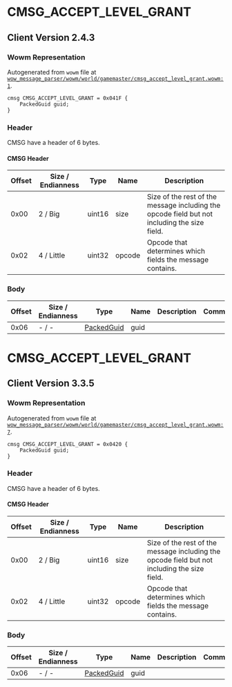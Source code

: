 # CMSG_ACCEPT_LEVEL_GRANT

## Client Version 2.4.3

### Wowm Representation

Autogenerated from `wowm` file at [`wow_message_parser/wowm/world/gamemaster/cmsg_accept_level_grant.wowm:1`](https://github.com/gtker/wow_messages/tree/main/wow_message_parser/wowm/world/gamemaster/cmsg_accept_level_grant.wowm#L1).
```rust,ignore
cmsg CMSG_ACCEPT_LEVEL_GRANT = 0x041F {
    PackedGuid guid;
}
```
### Header

CMSG have a header of 6 bytes.

#### CMSG Header

| Offset | Size / Endianness | Type   | Name   | Description |
| ------ | ----------------- | ------ | ------ | ----------- |
| 0x00   | 2 / Big           | uint16 | size   | Size of the rest of the message including the opcode field but not including the size field.|
| 0x02   | 4 / Little        | uint32 | opcode | Opcode that determines which fields the message contains.|

### Body

| Offset | Size / Endianness | Type | Name | Description | Comment |
| ------ | ----------------- | ---- | ---- | ----------- | ------- |
| 0x06 | - / - | [PackedGuid](../spec/packed-guid.md) | guid |  |  |

# CMSG_ACCEPT_LEVEL_GRANT

## Client Version 3.3.5

### Wowm Representation

Autogenerated from `wowm` file at [`wow_message_parser/wowm/world/gamemaster/cmsg_accept_level_grant.wowm:7`](https://github.com/gtker/wow_messages/tree/main/wow_message_parser/wowm/world/gamemaster/cmsg_accept_level_grant.wowm#L7).
```rust,ignore
cmsg CMSG_ACCEPT_LEVEL_GRANT = 0x0420 {
    PackedGuid guid;
}
```
### Header

CMSG have a header of 6 bytes.

#### CMSG Header

| Offset | Size / Endianness | Type   | Name   | Description |
| ------ | ----------------- | ------ | ------ | ----------- |
| 0x00   | 2 / Big           | uint16 | size   | Size of the rest of the message including the opcode field but not including the size field.|
| 0x02   | 4 / Little        | uint32 | opcode | Opcode that determines which fields the message contains.|

### Body

| Offset | Size / Endianness | Type | Name | Description | Comment |
| ------ | ----------------- | ---- | ---- | ----------- | ------- |
| 0x06 | - / - | [PackedGuid](../spec/packed-guid.md) | guid |  |  |

